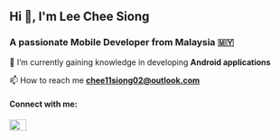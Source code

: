 
<h2>Hi 👋, I'm Lee Chee Siong</h2>
<h3>A passionate Mobile Developer from Malaysia 🇲🇾</h3>

<!--[![Anurag's GitHub stats](https://github-readme-stats.vercel.app/api?username=caesiummm)](https://github.com/anuraghazra/github-readme-stats)-->

🌱 I’m currently gaining knowledge in developing **Android applications**



📫 How to reach me **chee11siong02@outlook.com**

<h4 align="left">Connect with me:</h4>
<p align="left">
<a href="www.linkedin.com/in/chee-siong02" target="blank"><img align="center" src="https://raw.githubusercontent.com/rahuldkjain/github-profile-readme-generator/master/src/images/icons/Social/linked-in-alt.svg" alt="www.linkedin.com/in/chee-siong02" height="20" width="30" /></a>
</p>

